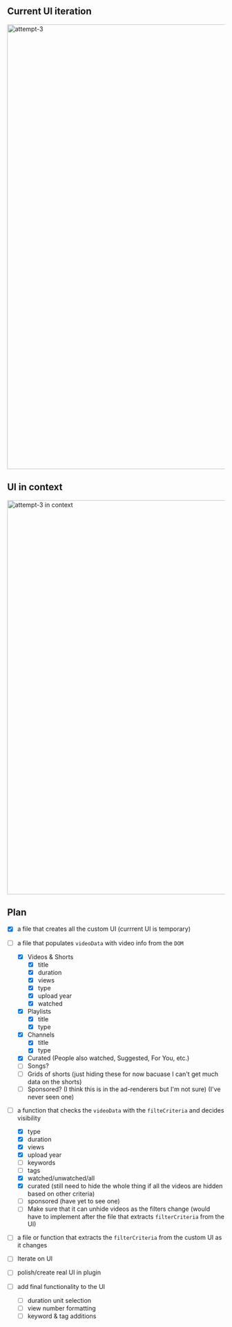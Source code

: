 ## Current UI iteration
<img width="3399" height="1029" alt="attempt-3" src="https://github.com/user-attachments/assets/a460d617-867b-4319-8e45-5c6a78f7590c" />

## UI in context
<img width="3319" height="912" alt="attempt-3 in context" src="https://github.com/user-attachments/assets/6a9e8250-99ee-4d3c-b64c-b905295dcdbb" />

## Plan
- [x] a file that creates all the custom UI (currrent UI is temporary)

- [ ] a file that populates `videoData` with video info from the `DOM`
	- [x] Videos & Shorts
		- [x] title
		- [x] duration
		- [x] views
		- [x] type
		- [x] upload year
		- [x] watched
	- [x] Playlists
		- [x] title
		- [x] type
	- [x] Channels
		- [x] title
		- [x] type
	- [x] Curated (People also watched, Suggested, For You, etc.) 
    - [ ] Songs?
	- [ ] Grids of shorts (just hiding these for now bacuase I can't get much data on the shorts)
	- [ ] Sponsored? (I think this is in the ad-renderers but I'm not sure) (I've never seen one)

- [ ] a function that checks the `videoData` with the `filteCriteria` and decides visibility
	- [x] type
	- [x] duration
	- [x] views
	- [x] upload year
	- [ ] keywords
	- [ ] tags
	- [x] watched/unwatched/all
	- [x] curated (still need to hide the whole thing if all the videos are hidden based on other criteria)
	- [ ] sponsored (have yet to see one)
    - [ ] Make sure that it can unhide videos as the filters change (would have to implement after the file that extracts `filterCriteria` from the UI)

- [ ] a file or function that extracts the `filterCriteria` from the custom UI as it changes

- [ ] Iterate on UI
- [ ] polish/create real UI in plugin
- [ ] add final functionality to the UI
	- [ ] duration unit selection
	- [ ] view number formatting
	- [ ] keyword & tag additions
